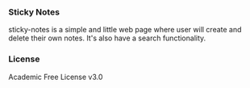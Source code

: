 ### Sticky Notes

sticky-notes is a simple and little web page where user will create and delete their own notes. It's also have a search functionality.

### License
Academic Free License v3.0